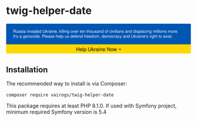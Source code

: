 # twig-helper-date

[![Stand With Ukraine](https://raw.githubusercontent.com/vshymanskyy/StandWithUkraine/main/banner2-direct.svg)](https://vshymanskyy.github.io/StandWithUkraine)

Installation
------------

The recommended way to install is via Composer:

```
composer require vairogs/twig-helper-date
```

This package requires at least PHP 8.1.0. If used with Symfony project, minimum required Symfony version is 5.4
